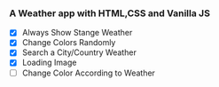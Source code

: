 ### A Weather app with HTML,CSS and Vanilla JS


- [x] Always Show Stange Weather
- [x] Change Colors Randomly
- [x] Search a City/Country Weather
- [x] Loading Image
- [ ] Change Color According to Weather
